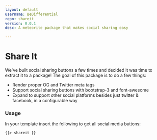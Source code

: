 ```yaml
---
layout: default
username: BeDifferential
repo: shareit
version: 0.0.1
desc: A meteorite package that makes social sharing easy

---
```

# Share It

We've built social sharing buttons a few times and decided it was time to extract it to a package!  The goal of this package is to do a few things:

* Render proper OG and Twitter meta tags
* Support social sharing buttons with bootstrap-3 and font-awesome
* Expand to support other social platforms besides just twitter & facebook, in a configurable way

### Usage

In your template insert the following to get all social media buttons:

```
{{> shareit }}
```


